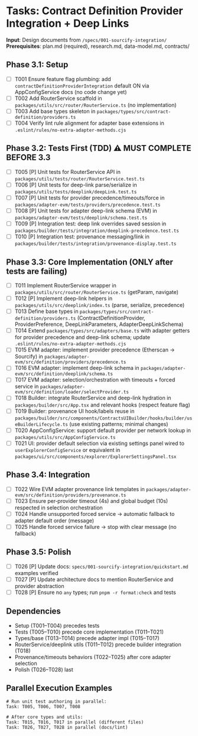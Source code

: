 # Tasks: Contract Definition Provider Integration + Deep Links

**Input**: Design documents from `/specs/001-sourcify-integration/`
**Prerequisites**: plan.md (required), research.md, data-model.md, contracts/

## Phase 3.1: Setup

- [ ] T001 Ensure feature flag plumbing: add `contractDefinitionProviderIntegration` default ON via AppConfigService docs (no code change yet)
- [ ] T002 Add RouterService scaffold in `packages/utils/src/router/RouterService.ts` (no implementation)
- [ ] T003 Add base types skeleton in `packages/types/src/contract-definition/providers.ts`
- [ ] T004 Verify lint rule alignment for adapter base extensions in `.eslint/rules/no-extra-adapter-methods.cjs`

## Phase 3.2: Tests First (TDD) ⚠️ MUST COMPLETE BEFORE 3.3

- [ ] T005 [P] Unit tests for RouterService API in `packages/utils/tests/router/RouterService.test.ts`
- [ ] T006 [P] Unit tests for deep-link parse/serialize in `packages/utils/tests/deeplink/deepLink.test.ts`
- [ ] T007 [P] Unit tests for provider precedence/timeouts/force in `packages/adapter-evm/tests/providers/precedence.test.ts`
- [ ] T008 [P] Unit tests for adapter deep-link schema (EVM) in `packages/adapter-evm/tests/deeplink/schema.test.ts`
- [ ] T009 [P] Integration test: deep link overrides saved session in `packages/builder/tests/integration/deeplink-precedence.test.ts`
- [ ] T010 [P] Integration test: provenance messaging/link in `packages/builder/tests/integration/provenance-display.test.ts`

## Phase 3.3: Core Implementation (ONLY after tests are failing)

- [ ] T011 Implement RouterService wrapper in `packages/utils/src/router/RouterService.ts` (getParam, navigate)
- [ ] T012 [P] Implement deep-link helpers in `packages/utils/src/deeplink/index.ts` (parse, serialize, precedence)
- [ ] T013 Define base types in `packages/types/src/contract-definition/providers.ts` (ContractDefinitionProvider, ProviderPreference, DeepLinkParameters, AdapterDeepLinkSchema)
- [ ] T014 Extend `packages/types/src/adapters/base.ts` with adapter getters for provider precedence and deep-link schema; update `.eslint/rules/no-extra-adapter-methods.cjs`
- [ ] T015 EVM adapter: implement provider precedence (Etherscan → Sourcify) in `packages/adapter-evm/src/definition/providers/precedence.ts`
- [ ] T016 EVM adapter: implement deep-link schema in `packages/adapter-evm/src/definition/deeplink/schema.ts`
- [ ] T017 EVM adapter: selection/orchestration with timeouts + forced service in `packages/adapter-evm/src/definition/loader/selectProvider.ts`
- [ ] T018 Builder: integrate RouterService and deep-link hydration in `packages/builder/src/App.tsx` and relevant hooks (respect feature flag)
- [ ] T019 Builder: provenance UI hook/labels reuse in `packages/builder/src/components/ContractsUIBuilder/hooks/builder/useBuilderLifecycle.ts` (use existing patterns; minimal changes)
- [ ] T020 AppConfigService: support default provider per network lookup in `packages/utils/src/AppConfigService.ts`
- [ ] T021 UI: provider default selection via existing settings panel wired to `userExplorerConfigService` or equivalent in `packages/ui/src/components/explorer/ExplorerSettingsPanel.tsx`

## Phase 3.4: Integration

- [ ] T022 Wire EVM adapter provenance link templates in `packages/adapter-evm/src/definition/providers/provenance.ts`
- [ ] T023 Ensure per‑provider timeout (4s) and global budget (10s) respected in selection orchestration
- [ ] T024 Handle unsupported forced service → automatic fallback to adapter default order (message)
- [ ] T025 Handle forced service failure → stop with clear message (no fallback)

## Phase 3.5: Polish

- [ ] T026 [P] Update docs: `specs/001-sourcify-integration/quickstart.md` examples verified
- [ ] T027 [P] Update architecture docs to mention RouterService and provider abstraction
- [ ] T028 [P] Ensure no `any` types; run `pnpm -r format:check` and tests

## Dependencies

- Setup (T001–T004) precedes tests
- Tests (T005–T010) precede core implementation (T011–T021)
- Types/base (T013–T014) precede adapter impl (T015–T017)
- RouterService/deeplink utils (T011–T012) precede builder integration (T018)
- Provenance/timeouts behaviors (T022–T025) after core adapter selection
- Polish (T026–T028) last

## Parallel Execution Examples

```
# Run unit test authoring in parallel:
Task: T005, T006, T007, T008

# After core types and utils:
Task: T015, T016, T017 in parallel (different files)
Task: T026, T027, T028 in parallel (docs/lint)
```
